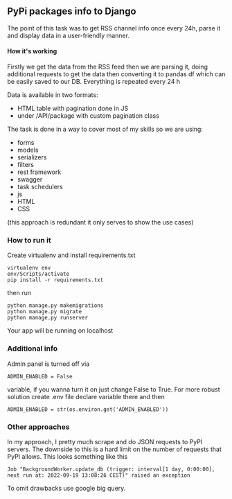 ## PyPi packages info to Django 
The point of this task was to get RSS channel info once every 24h, parse it and display data in a user-friendly manner.

#### How it's working 
Firstly we get the data from the RSS feed then we are parsing it, doing additional requests to get the data then converting it to pandas df which can be easily saved to our DB. Everything is repeated every 24 h

Data is available in two formats:
 - HTML table with pagination done in JS
 - under /API/package with custom pagination class 

The task is done in a way to cover most of my skills so we are using: 
 - forms 
 - models 
 - serializers
 - filters 
 - rest framework 
 - swagger 
 - task schedulers 
 - js
 - HTML
 - CSS

(this approach is redundant it only serves to show the use cases)

### How to run it 
Create virtualenv and install requirements.txt
```
virtualenv env 
env/Scripts/activate
pip install -r requirements.txt
```
then run 
```
python manage.py makemigrations 
python manage.py migrate
python manage.py runserver
```
Your app will be running on localhost 

### Additional info 

Admin panel is turned off via 
```
ADMIN_ENABLED = False
```
variable, if you wanna turn it on just change False to True. For more robust solution create 
.env file declare variable there and then 
```
ADMIN_ENABLED = str(os.environ.get('ADMIN_ENABLED'))
```
### Other approaches 
In my approach, I pretty much scrape and do JSON requests to PyPI servers.
The downside to this is a hard limit on the number of requests that PyPI allows. This looks something like this 
```
Job "BackgroundWorker.update_db (trigger: interval[1 day, 0:00:00], next run at: 2022-09-19 13:08:26 CEST)" raised an exception
```
To omit drawbacks use google big query.